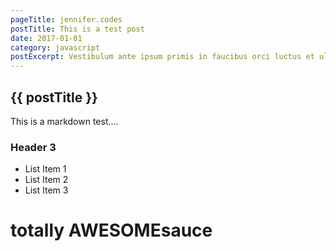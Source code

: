 ```yaml
---
pageTitle: jennifer.codes
postTitle: This is a test post
date: 2017-01-01
category: javascript
postExcerpt: Vestibulum ante ipsum primis in faucibus orci luctus et ultrices posuere cubilia Curae; Donec velit neque, auctor sit amet aliquam vel, ullamcorper sit amet ligula. Sed porttitor lectus nibh.
---
```


<h2>{{ postTitle }}</h2>


This is a markdown test....

### Header 3

* List Item 1
* List Item 2
* List Item 3

# totally AWESOMEsauce

